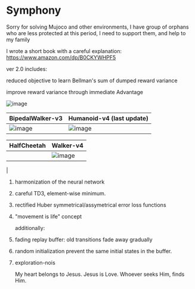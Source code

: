 # Symphony


Sorry for solving Mujoco and other environments, I have group of orphans who are less protected at this period, I need to support them, and help to my family

I wrote a short book with a careful explanation: https://www.amazon.com/dp/B0CKYWHPF5

ver 2.0 includes:

reduced objective to learn Bellman's sum of dumped reward variance

improve reward variance through immediate Advantage

![image](https://github.com/timurgepard/Simphony/assets/13238473/864a23b6-a2c8-4e83-b69c-497c4cd662c1)

| BipedalWalker-v3  | Humanoid-v4 (last update) |
| ------------- | ------------- |
| ![image](https://github.com/timurgepard/Simphony/assets/13238473/6c06b33b-5ea1-4443-8431-9bcf234e9167)  |  ![image](https://github.com/timurgepard/Simphony/assets/13238473/8684839b-bb1e-4b75-81f3-ad18751573cf) |

|  HalfCheetah | Walker-v4 |
| ------------- | ------------- |
|   | ![image](https://github.com/timurgepard/Simphony/assets/13238473/4fd1214a-d661-44c9-87b3-d7925b39862e)
 |






1. harmonization of the neural network
2. careful TD3, element-wise minimum.
3. rectified Huber symmetrical/assymetrical error loss functions
4. "movement is life" concept
   
   additionally:
5. fading replay buffer: old transitions fade away gradually
6. random initialization prevent the same initial states in the buffer.
7. exploration-nois

   My heart belongs to Jesus. Jesus is Love. Whoever seeks Him, finds Him.
